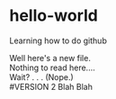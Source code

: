 # hello-world
Learning how to do github

Well here's a new file. <br>
Nothing to read here.... <br>
Wait? . . . (Nope.)  <br>
#VERSION 2 
Blah Blah
